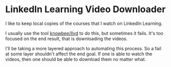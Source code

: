 # LinkedIn Learning Video Downloader

I like to keep local copies of the courses that I watch on LinkedIn Learning.

I usually use the tool [knowbee/llvd](https://github.com/knowbee/llvd) to do this, but sometimes it fails. It's too focused on the end result, that is downloading the videos.

I'll be taking a more layered approach to automating this process. So a fail at some layer shouldn't affect the end goal. If one is able to watch the videos, then one should be able to download them no matter what.

